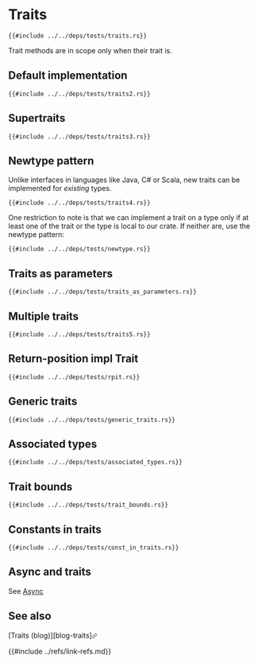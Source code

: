 # Traits

```rust,editable
{{#include ../../deps/tests/traits.rs}}
```

Trait methods are in scope only when their trait is.

## Default implementation

```rust,editable
{{#include ../../deps/tests/traits2.rs}}
```

## Supertraits

```rust,editable
{{#include ../../deps/tests/traits3.rs}}
```

## Newtype pattern

Unlike interfaces in languages like Java, C# or Scala, new traits can be implemented for _existing_ types.

```rust,editable
{{#include ../../deps/tests/traits4.rs}}
```

One restriction to note is that we can implement a trait on a type only if at least one of the trait or the type is local to our crate. If neither are, use the newtype pattern:

```rust,editable
{{#include ../../deps/tests/newtype.rs}}
```

## Traits as parameters

```rust,editable
{{#include ../../deps/tests/traits_as_parameters.rs}}
```

## Multiple traits

```rust,editable
{{#include ../../deps/tests/traits5.rs}}
```

## Return-position impl Trait

```rust,editable
{{#include ../../deps/tests/rpit.rs}}
```

## Generic traits

```rust,editable
{{#include ../../deps/tests/generic_traits.rs}}
```

## Associated types

```rust,editable
{{#include ../../deps/tests/associated_types.rs}}
```

## Trait bounds

```rust,editable
{{#include ../../deps/tests/trait_bounds.rs}}
```

## Constants in traits

```rust,editable
{{#include ../../deps/tests/const_in_traits.rs}}
```

## Async and traits

See [Async](../concurrency/async.md)

## See also

[Traits (blog)][blog-traits]⮳

{{#include ../refs/link-refs.md}}
